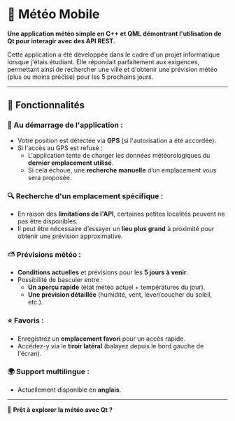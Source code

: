 # 📱 Météo Mobile

**Une application météo simple en C++ et QML démontrant l'utilisation de Qt pour interagir avec des API REST.**  

Cette application a été développée dans le cadre d'un projet informatique lorsque j'étais étudiant. Elle répondait parfaitement aux exigences, permettant ainsi de rechercher une ville et d'obtenir une prévision météo (plus ou moins précise) pour les 5 prochains jours.  

---

## 🌟 Fonctionnalités  

### 📍 Au démarrage de l'application :  
- Votre position est détectée via **GPS** (si l'autorisation a été accordée).  
- Si l'accès au GPS est refusé :  
  - L'application tente de charger les données météorologiques du **dernier emplacement utilisé**.  
  - Si cela échoue, une **recherche manuelle** d’un emplacement vous sera proposée.  

### 🔍 Recherche d'un emplacement spécifique :  
- En raison des **limitations de l'API**, certaines petites localités peuvent ne pas être disponibles.  
- Il peut être nécessaire d’essayer un **lieu plus grand** à proximité pour obtenir une prévision approximative.  

### ⛅ Prévisions météo :  
- **Conditions actuelles** et prévisions pour les **5 jours à venir**.  
- Possibilité de basculer entre :  
  - **Un aperçu rapide** (état météo actuel + températures du jour).  
  - **Une prévision détaillée** (humidité, vent, lever/coucher du soleil, etc.).  

### ⭐ Favoris :  
- Enregistrez un **emplacement favori** pour un accès rapide.  
- Accédez-y via le **tiroir latéral** (balayez depuis le bord gauche de l'écran).  

### 🌍 Support multilingue :  
- Actuellement disponible en **anglais**.  

---

🚀 **Prêt à explorer la météo avec Qt ?**  
